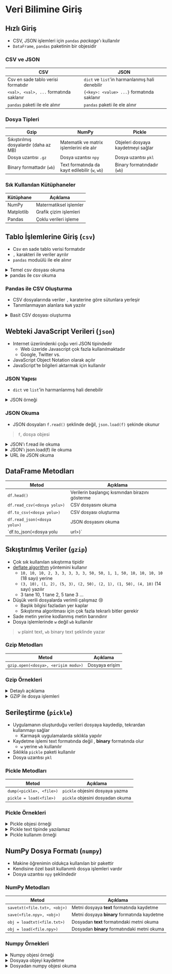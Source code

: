 # Veri Bilimine Giriş <!-- omit in toc -->

## Hızlı Giriş

- CSV, JSON işlemleri için `pandas` _package_'ı kullanılır
- `DataFrame`, `pandas` paketinin bir objesidir

### CSV ve JSON

| CSV                                     | JSON                                            |
| --------------------------------------- | ----------------------------------------------- |
| Csv en sade tablo verisi formatıdır     | `dict` ve `list`'in harmanlanmış hali denebilir |
| `<val>, <val>, ...` formatında saklanır | `{<key>: <value> ...}` formatında saklanır      |
| `pandas` paketi ile ele alınır          | `pandas` paketi ile ele alınır                  |

### Dosya Tipleri

| Gzip                                   | NumPy                                           | Pickle                             |
| -------------------------------------- | ----------------------------------------------- | ---------------------------------- |
| Sıkıştırılmış dosyalardır (daha az MB) | Matematik ve matrix işlemlerini ele alır        | Objeleri dosyaya kaydetmeyi sağlar |
| Dosya uzantısı `.gz`                   | Dosya uzantısı `npy`                            | Dosya uzantısı `pkl`               |
| Binary formattadır (`wb`)              | Text formatında da kayıt edilebilir (`w`, `wb`) | Binary formatındadır (`wb`)        |

### Sık Kullanılan Kütüphaneler

| Kütüphane  | Açıklama               |
| ---------- | ---------------------- |
| NumPy      | Matermatiksel işlemler |
| Matplotlib | Grafik çizim işlemleri |
| Pandas     | Çoklu verileri işleme  |

## Tablo İşlemlerine Giriş (`csv`)

- Csv en sade tablo verisi formatıdır
- `,` karakteri ile veriler ayrılır
- `pandas` moduülü ile ele alınır

<details>
<summary>Temel csv dosyası okuma</summary>

```python
list_table = []
with open('./data/csv_sample.txt', 'r') as f:
    for line in f.readlines():
        list_table.append(line.strip().split(','))

list_table
```

```bash
[['index', 'name', 'age'],
 ['0', 'Dylan', '28'],
 ['1', 'Terrence', '54'],
 ['2', 'Mya', '31']]
```

</details>

<details>
<summary>pandas ile csv okuma</summary>

```python
import pandas as pd

df = pd.read_csv('./data/csv_sample.txt', index_col=0)
df
```

![](../../res/csv_out0.png)

</details>

### Pandas ile CSV Oluşturma

- CSV dosyalarında veriler `,` karaterine göre sütunlara yerleşir
- Tanımlanmayan alanlara `NaN` yazılır

<details>
<summary>Basit CSV dosyası oluşturma</summary>

```python
pd.DataFrame({'a': [0, 3, 10], 'b': [True, True, False]})\
    .to_csv('./data/pd_write.csv')

pd.read_csv('./data/pd_write.csv', index_col=0)
```

![](../../res/csv_out1.png)

</details>

## Webteki JavaScript Verileri (`json`)

- Internet üzeriindenki çoğu veri JSON tipindedir
  - Web üzeride Javascript çok fazla kullanılmaktadır
  - Google, Twitter vs.
- JavaScript Object Notation olarak açılır
- JavaScript'te bilgileri aktarmak için kullanılır

### JSON Yapısı

- `dict` ve `list`'in harmanlanmış hali denebilir

<details>
<summary>JSON örneği</summary>

```python
book1 = {'title': 'The Prophet',
         'author': 'Khalil Gibran',
         'genre': 'poetry',
         'tags': ['religion', 'spirituality', 'philosophy', 'Lebanon', 'Arabic', 'Middle East'],
         'book_id': '811.19',
         'copies': [{'edition_year': 1996,
                     'checkouts': 486,
                     'borrowed': False},
                    {'edition_year': 1996,
                     'checkouts': 443,
                     'borrowed': False}]
         }

book2 = {'title': 'The Little Prince',
         'author': 'Antoine de Saint-Exupery',
         'genre': 'children',
         'tags': ['fantasy', 'France', 'philosophy', 'illustrated', 'fable'],
         'id': '843.912',
         'copies': [{'edition_year': 1983,
                     'checkouts': 634,
                     'borrowed': True,
                     'due_date': '2017/02/02'},
                    {'edition_year': 2015,
                     'checkouts': 41,
                     'borrowed': False}]
         }

library = [book1, book2]
library
```

```bash
[{'title': 'The Prophet',
  'author': 'Khalil Gibran',
  'genre': 'poetry',
  'tags': ['religion',
   'spirituality',
   'philosophy',
   'Lebanon',
   'Arabic',
   'Middle East'],
  'book_id': '811.19',
  'copies': [{'edition_year': 1996, 'checkouts': 486, 'borrowed': False},
   {'edition_year': 1996, 'checkouts': 443, 'borrowed': False}]},
 {'title': 'The Little Prince',
  'author': 'Antoine de Saint-Exupery',
  'genre': 'children',
  'tags': ['fantasy', 'France', 'philosophy', 'illustrated', 'fable'],
  'id': '843.912',
  'copies': [{'edition_year': 1983,
    'checkouts': 634,
    'borrowed': True,
    'due_date': '2017/02/02'},
   {'edition_year': 2015, 'checkouts': 41, 'borrowed': False}]}]
```

</details>

### JSON Okuma

- JSON dosyaları `f.read()` şeklinde değil, `json.load(f)` şekinde okunur

> `f`, dosya objesi

<details>
<summary>JSON'ı f.read ile okuma</summary>

```python
# note that if we loaded it in without JSON
# the file would be interpreted as plain text

with open('./data/library.json', 'r') as f:
    library_string = f.read()

# this isn't what we want
library_string
```

```bash
'[\n  {\n    "title": "The Prophet",\n    "author": "Khalil Gibran",\n    "genre": "poetry",\n    "tags": [\n      "religion",\n      "spirituality",\n      "philosophy",\n      "Lebanon",\n      "Arabic",\n      "Middle East"\n    ],\n    "book_id": "811.19",\n    "copies": [\n      {\n        "edition_year": 1996,\n        "checkouts": 486,\n        "borrowed": false\n      },\n      {\n        "edition_year": 1996,\n        "checkouts": 443,\n        "borrowed": false\n      }\n    ]\n  },\n  {\n    "title": "The Little Prince",\n    "author": "Antoine de Saint-Exupery",\n    "genre": "children",\n    "tags": [\n      "fantasy",\n      "France",\n      "philosophy",\n      "illustrated",\n      "fable"\n    ],\n    "id": "843.912",\n    "copies": [\n      {\n        "edition_year": 1983,\n        "checkouts": 634,\n        "borrowed": true,\n        "due_date": "2017/02/02"\n      },\n      {\n        "edition_year": 2015,\n        "checkouts": 41,\n        "borrowed": false\n      }\n    ]\n  }\n]'
```

</details>

<details>
<summary>JSON'ı json.load(f) ile okuma</summary>

```python
with open('./data/library.json', 'r') as f:
    reloaded_library = json.load(f)

reloaded_library
```

```bash
[{'title': 'The Prophet',
  'author': 'Khalil Gibran',
  'genre': 'poetry',
  'tags': ['religion',
   'spirituality',
   'philosophy',
   'Lebanon',
   'Arabic',
   'Middle East'],
  'book_id': '811.19',
  'copies': [{'edition_year': 1996, 'checkouts': 486, 'borrowed': False},
   {'edition_year': 1996, 'checkouts': 443, 'borrowed': False}]},
 {'title': 'The Little Prince',
  'author': 'Antoine de Saint-Exupery',
  'genre': 'children',
  'tags': ['fantasy', 'France', 'philosophy', 'illustrated', 'fable'],
  'id': '843.912',
  'copies': [{'edition_year': 1983,
    'checkouts': 634,
    'borrowed': True,
    'due_date': '2017/02/02'},
   {'edition_year': 2015, 'checkouts': 41, 'borrowed': False}]}]
```

</details>

<details>
<summary>URL ile JSON okuma</summary>

```python
pd.read_json('https://api.github.com/repos/pydata/pandas/issues?per_page=5')
```

![](../../res/csv_out3.png)

</details>

## DataFrame Metodları

| Metod                            | Açıklama                                        |
| -------------------------------- | ----------------------------------------------- |
| `df.head()`                      | Verilerin başlangıç kısmından birazını gösterme |
| `df.read_csv(<dosya yolu>)`      | CSV dosyasını okuma                             |
| `df.to_csv(<dosya yolu>)`        | CSV dosyası oluşturma                           |
| `df.read_json(<dosya yolu>)`     | JSON dosyasını okuma                            |
| `df.to_json(<dosya yolu | url>)` | JSON dosyası oluşturma                          |

## Sıkıştırılmış Veriler (`gzip`)

- Çok sık kullanılan sıkıştırma tipidir
- [deflate algorithm](http://www.infinitepartitions.com/art001.html) yöntemini kullanır
  - `10, 10, 10, 2, 3, 3, 3, 3, 3, 50, 50, 1, 1, 50, 10, 10, 10, 10` (18 sayı) yerine
  - `(3, 10), (1, 2), (5, 3), (2, 50), (2, 1), (1, 50), (4, 10)` (14 sayı) yazılır
  - 3 tane 10, 1 tane 2, 5 tane 3 ...
- Düşük verili dosyalarda verimli çalışmaz 😢
  - Başlık bilgisi fazladan yer kaplar
  - Sıkıştırma algoritması için çok fazla tekrarlı bitler gerekir
- Sade metin yerine kodlanmış metin barındırır
- Dosya işlemlerinde `w` değil `wb` kullanılır

> `w` plaint text, `wb` binary text şeklinde yazar

### Gzip Metodları

| Metod                               | Açıklama       |
| ----------------------------------- | -------------- |
| `gzip.open(<dosya>, <erişim modu>)` | Dosyaya erişim |

### Gzip Örnekleri

<details>
<summary>Detaylı açıklama</summary>

Another way we save storage and network resources is by using **compression**. Many times data sets will contain patterns that can be used to reduce the amount of space needed to store the information.

A simple example is the following list of numbers: 10, 10, 10, 2, 3, 3, 3, 3, 3, 50, 50, 1, 1, 50, 10, 10, 10, 10

Rather than writing out the full list of numbers (18 integers), we can represent the same information with only 14 numbers: (3, 10), (1, 2), (5, 3), (2, 50), (2, 1), (1, 50), (4, 10)

Here the first number in each pair is the number of repetitions, and the second number in the pair is the actual value. We've successfully reduced the amount of numbers we need to represent the same data. Most forms of compression use a similar idea, although actual implementations are usually more complex.

In the world of data science, the most common compression is Gzip (which uses the ). Gzip files end with the extension `.gz`.

</details>

<details>
<summary>GZIP ile dosya işlemleri</summary>

```python
with gzip.open('./data/short_text.txt.gz', 'wb') as f:
    f.write(short_text.encode('utf-8'))
```

</details>

## Serileştirme (`pickle`)

- Uygulamanın oluşturduğu verileri dosyaya kaydedip, tekrardan kullanmayı sağlar
  - Karmaşık uygulamalarda sıklıkla yapılır
- Kaydetme işlemi text formatında değil , **binary** formatında olur
  - `w` yerine `wb` kullanılır
- Sıklıkla `pickle` paketi kullanılır
- Dosya uzantısı `pkl`

### Pickle Metodları

| Metod                    | Açıklama                         |
| ------------------------ | -------------------------------- |
| `dump(<pickle>, <file>)` | `pickle` objesini dosyaya yazma  |
| `pickle = load(<file>)`  | `pickle` objesini dosyadan okuma |

### Pickle Örnekleri

<details>
<summary>Pickle objesi örneği</summary>

```python
pickle_example = ['hello', {'a': 23, 'b': True}, (1, 2, 3), [['dogs', 'cats'], None]]
```

</details>

<details>
<summary>Pickle text tipinde yazılamaz</summary>

```python
# we can't save this as text
with open('./data/pickle_example.txt', 'w') as f:
    f.write(pickle_example)

# TypeError: write() argument must be str, not list
```

</details>

<details>
<summary>Pickle kullanım örneği</summary>

```python
import pickle

# we can save it as a pickle
with open('./data/pickle_example.pkl', 'wb') as f:
    pickle.dump(pickle_example, f)

with open('./data/pickle_example.pkl', 'rb') as f:
    reloaded_example = pickle.load(f)

reloaded_example # ['hello', {'a': 23, 'b': True}, (1, 2, 3), [['dogs', 'cats'], None]]
reloaded_example == pickle_example # True
```

</details>

## NumPy Dosya Formatı (`numpy`)

- Makine öğrenimin oldukça kullanılan bir pakettir
- Kendisine özel basit kullanımlı dosya işlemleri vardır
- Dosya uzantısı `npy` şeklindedir

### NumPy Metodları

| Metod                        | Açıklama                                     |
| ---------------------------- | -------------------------------------------- |
| `savetxt(<file.txt>, <obj>)` | Metni dosyaya **text** formatında kaydetme   |
| `save(<file.npy>, <obj>)`    | Metni dosyaya **binary** formatında kaydetme |
| `obj = loadtxt(<file.txt>)`  | Dosyadan **text** formatındaki metni okuma   |
| `obj = load(<file.npy>)`     | Dosyadan **binary** formatındaki metni okuma |

### Numpy Örnekleri

<details>
<summary>Numpy objesi örneği</summary>

```python
sample_array = np.random.random((4, 4))
# [[0.02573499 0.82494109 0.89756743 0.84206605]
# [0.70146385 0.1468585  0.45772617 0.23692087]
# [0.005141   0.22425271 0.29602516 0.64871444]
# [0.15156162 0.46722448 0.37752783 0.10490116]]
```

</details>

<details>
<summary>Dosyaya objeyi kaydetme</summary>

```python
# Metin olarak kaydetme (verimsiz)
np.savetxt('./data/sample_array.txt', sample_array)

# Binary olarak kaydetme (Verimli)
np.save('./data/sample_array.npy', sample_array)
```

```bash
# ./data/sample_array.txt
2.573499304710569202e-02 8.249410915227861629e-01 8.975674256604490031e-01 8.420660467417920847e-01
7.014638530667735017e-01 1.468584962112742254e-01 4.577261675584743950e-01 2.369208677107362826e-01
5.140998044749989226e-03 2.242527110614195296e-01 2.960251573689319793e-01 6.487144382421085043e-01
1.515616208846672919e-01 4.672244790863220310e-01 3.775278308063384491e-01 1.049011560631800677e-01

# ./data/sample_array.npy
�NUMPYv{'descr': '<f8', 'fortran_order': False, 'shape': (4, 4), }
�&FZ�?��&��e�?KTeR߸�?z~4��?#�Rdr�?0�.[B��?���bK�?�]GIlS�?�8�'�u?D)P��?Wl���?�+�D��?���_f�?�?d���?�'�}j)�?���Z�ں?
```

</details>

<details>
<summary>Dosyadan numpy objesi okuma</summary>

```python
# Metin olarak kaydetme (verimsiz)
print(np.loadtxt('./data/sample_array.txt'))

# Binary olarak kaydetme (Verimli)
print(np.load('./data/sample_array.npy'))
```

```bash
# Her iki kullanım için de aynıdır
[[0.02573499 0.82494109 0.89756743 0.84206605]
 [0.70146385 0.1468585  0.45772617 0.23692087]
 [0.005141   0.22425271 0.29602516 0.64871444]
 [0.15156162 0.46722448 0.37752783 0.10490116]]
```

</details>
